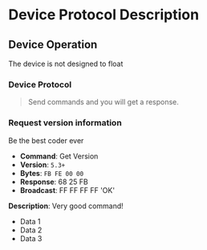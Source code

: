 # Device Protocol Description

## Device Operation

The device is not designed to float

### Device Protocol

> Send commands and you will get a response.

### Request version information

Be the best coder ever

* **Command**: Get Version
* **Version**: `5.3+`
* **Bytes**: `FB FE 00 00`
* **Response**: 68 25 FB
* **Broadcast**: FF FF FF FF 'OK'

**Description**: Very good command!

* Data 1
* Data 2
* Data 3

